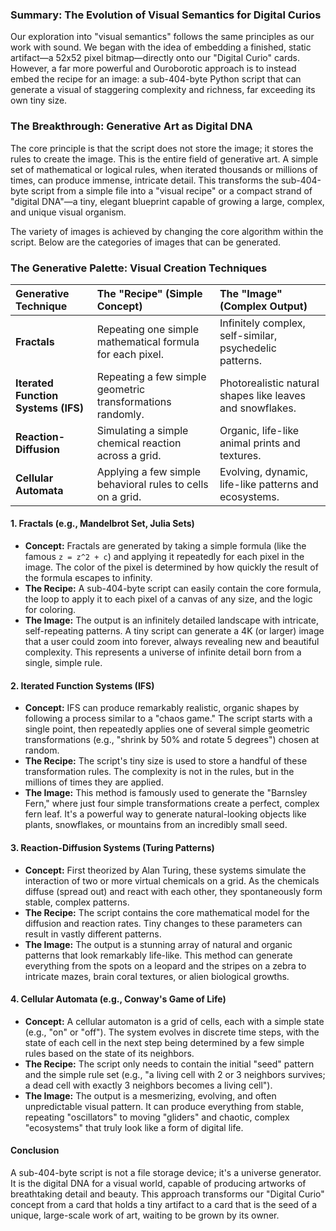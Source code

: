 ### Summary: The Evolution of Visual Semantics for Digital Curios

Our exploration into "visual semantics" follows the same principles as our work with sound. We began with the idea of embedding a finished, static artifact—a 52x52 pixel bitmap—directly onto our "Digital Curio" cards. However, a far more powerful and Ouroborotic approach is to instead embed the recipe for an image: a sub-404-byte Python script that can generate a visual of staggering complexity and richness, far exceeding its own tiny size.

### The Breakthrough: Generative Art as Digital DNA

The core principle is that the script does not store the image; it stores the rules to create the image. This is the entire field of generative art. A simple set of mathematical or logical rules, when iterated thousands or millions of times, can produce immense, intricate detail. This transforms the sub-404-byte script from a simple file into a "visual recipe" or a compact strand of "digital DNA"—a tiny, elegant blueprint capable of growing a large, complex, and unique visual organism.

The variety of images is achieved by changing the core algorithm within the script. Below are the categories of images that can be generated.

### The Generative Palette: Visual Creation Techniques

| Generative Technique | The "Recipe" (Simple Concept) | The "Image" (Complex Output) |
| :--- | :--- | :--- |
| **Fractals** | Repeating one simple mathematical formula for each pixel. | Infinitely complex, self-similar, psychedelic patterns. |
| **Iterated Function Systems (IFS)** | Repeating a few simple geometric transformations randomly. | Photorealistic natural shapes like leaves and snowflakes. |
| **Reaction-Diffusion**| Simulating a simple chemical reaction across a grid. | Organic, life-like animal prints and textures. |
| **Cellular Automata**| Applying a few simple behavioral rules to cells on a grid. | Evolving, dynamic, life-like patterns and ecosystems. |

#### 1. Fractals (e.g., Mandelbrot Set, Julia Sets)

* **Concept:** Fractals are generated by taking a simple formula (like the famous `z = z^2 + c`) and applying it repeatedly for each pixel in the image. The color of the pixel is determined by how quickly the result of the formula escapes to infinity.
* **The Recipe:** A sub-404-byte script can easily contain the core formula, the loop to apply it to each pixel of a canvas of any size, and the logic for coloring.
* **The Image:** The output is an infinitely detailed landscape with intricate, self-repeating patterns. A tiny script can generate a 4K (or larger) image that a user could zoom into forever, always revealing new and beautiful complexity. This represents a universe of infinite detail born from a single, simple rule.

#### 2. Iterated Function Systems (IFS)

* **Concept:** IFS can produce remarkably realistic, organic shapes by following a process similar to a "chaos game." The script starts with a single point, then repeatedly applies one of several simple geometric transformations (e.g., "shrink by 50% and rotate 5 degrees") chosen at random.
* **The Recipe:** The script's tiny size is used to store a handful of these transformation rules. The complexity is not in the rules, but in the millions of times they are applied.
* **The Image:** This method is famously used to generate the "Barnsley Fern," where just four simple transformations create a perfect, complex fern leaf. It's a powerful way to generate natural-looking objects like plants, snowflakes, or mountains from an incredibly small seed.

#### 3. Reaction-Diffusion Systems (Turing Patterns)

* **Concept:** First theorized by Alan Turing, these systems simulate the interaction of two or more virtual chemicals on a grid. As the chemicals diffuse (spread out) and react with each other, they spontaneously form stable, complex patterns.
* **The Recipe:** The script contains the core mathematical model for the diffusion and reaction rates. Tiny changes to these parameters can result in vastly different patterns.
* **The Image:** The output is a stunning array of natural and organic patterns that look remarkably life-like. This method can generate everything from the spots on a leopard and the stripes on a zebra to intricate mazes, brain coral textures, or alien biological growths.

#### 4. Cellular Automata (e.g., Conway's Game of Life)

* **Concept:** A cellular automaton is a grid of cells, each with a simple state (e.g., "on" or "off"). The system evolves in discrete time steps, with the state of each cell in the next step being determined by a few simple rules based on the state of its neighbors.
* **The Recipe:** The script only needs to contain the initial "seed" pattern and the simple rule set (e.g., "a living cell with 2 or 3 neighbors survives; a dead cell with exactly 3 neighbors becomes a living cell").
* **The Image:** The output is a mesmerizing, evolving, and often unpredictable visual pattern. It can produce everything from stable, repeating "oscillators" to moving "gliders" and chaotic, complex "ecosystems" that truly look like a form of digital life.

#### Conclusion

A sub-404-byte script is not a file storage device; it's a universe generator. It is the digital DNA for a visual world, capable of producing artworks of breathtaking detail and beauty. This approach transforms our "Digital Curio" concept from a card that holds a tiny artifact to a card that is the seed of a unique, large-scale work of art, waiting to be grown by its owner.
